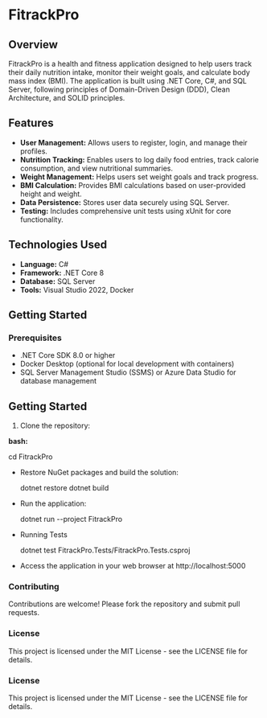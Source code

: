 # FitrackPro

## Overview

FitrackPro is a health and fitness application designed to help users track their daily nutrition intake, monitor their weight goals, and calculate body mass index (BMI). The application is built using .NET Core, C#, and SQL Server, following principles of Domain-Driven Design (DDD), Clean Architecture, and SOLID principles.

## Features

- **User Management:** Allows users to register, login, and manage their profiles.
- **Nutrition Tracking:** Enables users to log daily food entries, track calorie consumption, and view nutritional summaries.
- **Weight Management:** Helps users set weight goals and track progress.
- **BMI Calculation:** Provides BMI calculations based on user-provided height and weight.
- **Data Persistence:** Stores user data securely using SQL Server.
- **Testing:** Includes comprehensive unit tests using xUnit for core functionality.

## Technologies Used

- **Language:** C#
- **Framework:** .NET Core 8
- **Database:** SQL Server
- **Tools:** Visual Studio 2022, Docker

## Getting Started

### Prerequisites

- .NET Core SDK 8.0 or higher
- Docker Desktop (optional for local development with containers)
- SQL Server Management Studio (SSMS) or Azure Data Studio for database management

## Getting Started

1. Clone the repository:

**bash:**
  
  cd FitrackPro

- Restore NuGet packages and build the solution:

   dotnet restore
   dotnet build

- Run the application:

   dotnet run --project FitrackPro

- Running Tests

  dotnet test FitrackPro.Tests/FitrackPro.Tests.csproj

- Access the application in your web browser at http://localhost:5000  

### Contributing

Contributions are welcome! Please fork the repository and submit pull requests.

### License

This project is licensed under the MIT License - see the LICENSE file for details.

### License

This project is licensed under the MIT License - see the LICENSE file for details.
